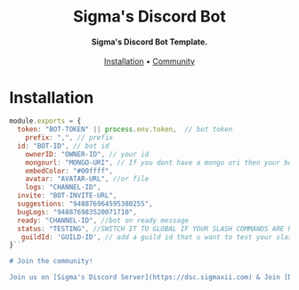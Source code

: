 <h1 align="center">
  <br>
  Sigma's Discord Bot
  <br>
</h1>

<h4 align="center">Sigma's Discord Bot Template.</h4>

<p align="center">
  <a href="#installation">Installation</a>
  •
  <a href="#join-the-community">Community</a>
</p>

# Installation

```js
module.exports = {
  token: "BOT-TOKEN" || process.env.token,  // bot token 
    prefix: ",", // prefix
  id: "BOT-ID", // bot id
    ownerID: "OWNER-ID", // your id
    mongourl: "MONGO-URI", // If you dont have a mongo uri then your bot wont be able to have changeable prefix  
    embedColor: "#00ffff", 
    avatar: "AVATAR-URL", //or file 
    logs: "CHANNEL-ID", 
  invite: "BOT-INVITE-URL",
  suggestions: "948876964595380255",
  bugLogs: "948876983520071710",
  ready: "CHANNEL-ID", //bot on ready message
  status: "TESTING", //SWITCH IT TO GLOBAL IF YOUR SLASH COMMANDS ARE READY
   guildId: 'GUILD-ID', // add a guild id that u want to test your slash commands , if status is global then guild id is not needed
}```

# Join the community!

Join us on [Sigma's Discord Server](https://dsc.sigmaxii.com) & Join [Dungeon Server](https://dungeon.sigmaxii.com)!
